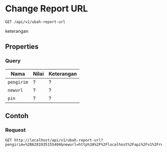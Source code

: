 # Change Report URL
```http
GET /api/v1/ubah-report-url
```
keterangan
## Properties
### Query
Nama  | Nilai | Keterangan
--- | --- | ---
<code>pengirim</code> | ? | ?
<code>newurl</code> | ? | ?
<code>pin</code> | ? | ?

## Contoh

### Request
```http
GET http://localhost/api/v1/ubah-report-url?pengirim=%2B6281935155404&newurl=http%3A%2F%2Flocalhost%2Fapi%2Fv1%2Freport&pin=1234
```
